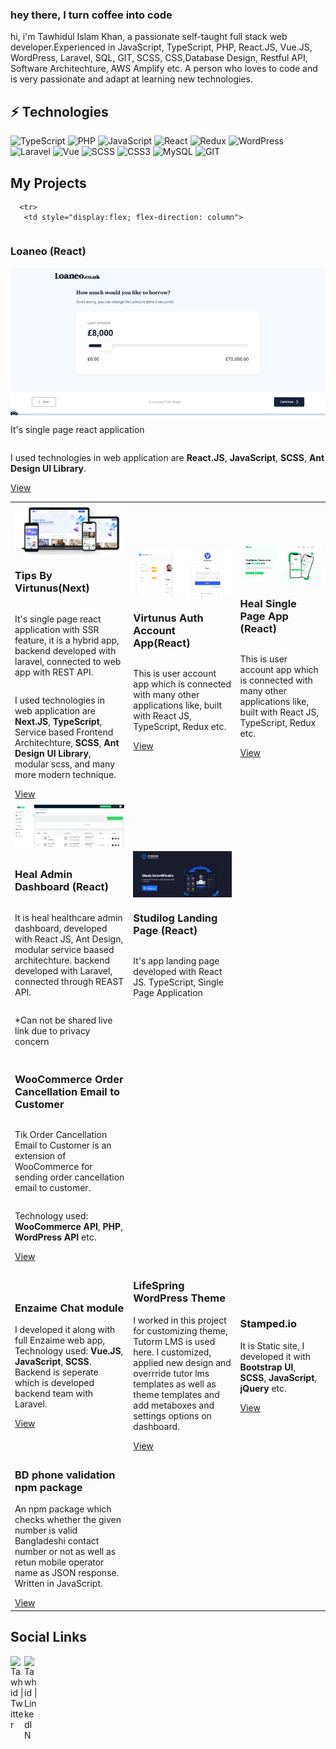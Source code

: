 ### hey there, I turn coffee into code

hi, i'm Tawhidul Islam Khan, a passionate self-taught full stack web developer.Experienced in JavaScript, TypeScript, PHP, React.JS, Vue.JS, WordPress, Laravel, SQL, GIT, SCSS, CSS,Database Design, Restful API, Software Architechture, AWS Amplify etc. A person who loves to code and is very passionate and adapt at learning new technologies.

<!--
  <img align="right" alt="GIF" src="https://github.com/abhisheknaiidu/abhisheknaiidu/blob/master/code.gif?raw=true" width="500" height="320" />
   -->

## ⚡ Technologies

![TypeScript](https://img.shields.io/badge/-TypeScript-black?style=flat-square&logo=typescript)
![PHP](https://img.shields.io/badge/-PHP-black?style=flat-square&logo=php)
![JavaScript](https://img.shields.io/badge/-JavaScript-black?style=flat-square&logo=javascript)
![React](https://img.shields.io/badge/-React-black?style=flat-square&logo=react)
![Redux](https://img.shields.io/badge/-Redux-purple?style=flat-square&logo=redux)
![WordPress](https://img.shields.io/badge/-WordPress-blue?style=flat-square&logo=wordpress)
![Laravel](https://img.shields.io/badge/-Laravel-black?style=flat-square&logo=laravel)
![Vue](https://img.shields.io/badge/-VueJS-green?style=flat-square&logo=vue)
![SCSS](https://img.shields.io/badge/-SCSS-black?style=flat-square&logo=sass)
![CSS3](https://img.shields.io/badge/-CSS3-1572B6?style=flat-square&logo=css3)
![MySQL](https://img.shields.io/badge/-MySQL-black?style=flat-square&logo=mysql)
![GIT](https://img.shields.io/badge/-GIT-black?style=flat-square&logo=git)

## My Projects

<table>
  <tbody>
  <tr>
        <td>
      <div style="display:flex; flex-direction: column;">
      <img src="./images/virtunus.png" alt="Tips by Virtunus" />
      <h3>Tips By Virtunus(Next)</h3>
<p> It's single page react application with SSR feature, it is a hybrid app, backend developed with laravel, connected to web app with REST API. </p>
<p>I used technologies in web application are <b>Next.JS</b>, <b>TypeScript</b>, Service based Frontend Architechture, <b>SCSS</b>, <b>Ant Design UI Library</b>, modular scss, and many more modern technique.
</p>
<a href="https://tips.virtunus.com/" target="_blank">View</a>
</div>
</td>
 <td>
      <div style="display:flex; flex-direction: column;">
      <img src="./images/auth.png" alt="Auth" />
      <h3>Virtunus Auth Account App(React)</h3>
<p> This is user account app which is connected with many other applications like, built with React JS, TypeScript, Redux etc.
</p>
<a href="https://accounts.virtunus.com/" target="_blank">View</a>
</div>
</td>

 <td>
      <div style="display:flex; flex-direction: column;">
      <img src="./images/heal.png" alt="Heal" />
      <h3>Heal Single Page App (React)</h3>
<p> This is user account app which is connected with many other applications like, built with React JS, TypeScript, Redux etc.
</p>
<a href="https://www.heal.xyz/" target="_blank">View</a>
</div>
</td>

  </tr>

   <tr>
        <td>
      <div style="display:flex; flex-direction: column;">
      <img src="./images/heal-admin.png" alt="Heal Admin" />
      <h3>Heal Admin Dashboard (React)</h3>
<p>It is heal healthcare admin dashboard, developed with React JS, Ant Design, modular service baased architechture. backend developed with Laravel, connected through REAST API.</p>
<p>*Can not be shared live link due to privacy concern</p>
</div>
</td>
        <td>
      <div style="display:flex; flex-direction: column;">
      <img src="./images/studilog.png" alt="Studilog" />
      <h3>Studilog Landing Page (React)</h3>
<p>It's app landing page developed with React JS. TypeScript, Single Page Application</p>
</div>
</td>
</tr>

      <tr>
       <td style="display:flex; flex-direction: column">
<div style="display:flex; flex-direction: column;">
      <h3>Loaneo (React)</h3>
      <img src="./images/loaneo.png" alt="Loaneo" />
<p> It's single page react application</p>
<p>I used technologies in web application are <b>React.JS</b>, <b>JavaScript</b>, <b>SCSS</b>, <b>Ant Design UI Library</b>.
</p>
<a href="https://loaneo.co.uk/apply?productId=234&price=345">View</a>
</div>
</td>
            <td style="display:flex; flex-direction: column">
<h3>WooCommerce Order Cancellation Email to Customer</h3>
<p>Tik Order Cancellation Email to Customer is an extension of WooCommerce for sending order cancellation email to customer.</p>
<p>
Technology used: <b>WooCommerce API</b>, <b>PHP</b>, <b>WordPress API</b> etc.
</p>
<a href="https://wordpress.org/plugins/tik-order-cancellation-email-to-customer/">View</a>
</td>

</tr>
      <tr>
      <td><h3>Enzaime Chat module</h3>
<p>I developed it along with full Enzaime web app, Technology used: <b>Vue.JS</b>, <b>JavaScript</b>, <b>SCSS</b>. Backend is seperate which is developed backend team with Laravel.</p>
<a href="https://enzaime.com/symptom-checker">View</a>
</td>
 <td><h3>LifeSpring WordPress Theme</h3>
<p>I worked in this project for customizing theme, Tutorm LMS is used here. I customized, applied new design and overrride tutor lms templates as well as theme templates and add metaboxes and settings options on dashboard.</p>
<a href="https://www.lifespringint.com/courses/">View</a>
</td>
 <td><h3>Stamped.io</h3>
<p>It is Static site, I developed it with <b>Bootstrap UI</b>, <b>SCSS</b>, <b>JavaScript</b>, <b>jQuery</b> etc.</p>
<a href="https://stamped.io/">View</a>
</td>
</tr>
      <tr>
      <td><h3>BD phone validation npm package</h3>
<p>An npm package which checks whether the given number is valid Bangladeshi contact number or not as well as retun mobile operator name as JSON response. Written in JavaScript.</p>
<a href="https://www.npmjs.com/package/is-valid-bd-phone">View</a>
</td>
</tr>
</tbody>
</table>
<!--END_SECTION:waka-->

## Social Links

<a href="https://twitter.com/tawhiduldev">
  <img align="left" alt="Tawhid | Twitter" width="22px" src="https://raw.githubusercontent.com/peterthehan/peterthehan/master/assets/twitter.svg" />
</a>
<a href="https://www.linkedin.com/in/">
  <img align="left" alt="Tawhid | LinkedIN" width="22px" src="https://raw.githubusercontent.com/peterthehan/peterthehan/master/assets/linkedin.svg" />
</a>
